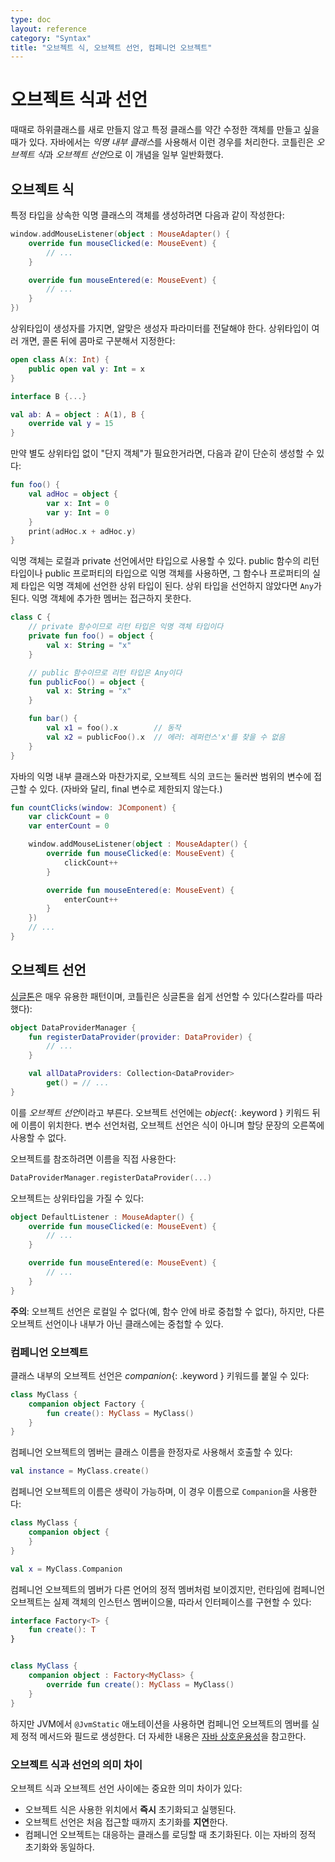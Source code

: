```yaml
---
type: doc
layout: reference
category: "Syntax"
title: "오브젝트 식, 오브젝트 선언, 컴페니언 오브젝트"
---
```


# 오브젝트 식과 선언

때때로 하위클래스를 새로 만들지 않고 특정 클래스를 약간 수정한 객체를 만들고 싶을 때가 있다.
자바에서는 *익명 내부 클래스*를 사용해서 이런 경우를 처리한다.
코틀린은 *오브젝트 식*과 *오브젝트 선언*으로 이 개념을 일부 일반화했다.

## 오브젝트 식

특정 타입을 상속한 익명 클래스의 객체를 생성하려면 다음과 같이 작성한다: 

``` kotlin
window.addMouseListener(object : MouseAdapter() {
    override fun mouseClicked(e: MouseEvent) {
        // ...
    }

    override fun mouseEntered(e: MouseEvent) {
        // ...
    }
})
```

상위타입이 생성자를 가지면, 알맞은 생성자 파라미터를 전달해야 한다.
상위타입이 여러 개면, 콜론 뒤에 콤마로 구분해서 지정한다:


``` kotlin
open class A(x: Int) {
    public open val y: Int = x
}

interface B {...}

val ab: A = object : A(1), B {
    override val y = 15
}
```

만약 별도 상위타입 없이 "단지 객체"가 필요한거라면, 다음과 같이 단순히 생성할 수 있다:

``` kotlin
fun foo() {
    val adHoc = object {
        var x: Int = 0
        var y: Int = 0
    }
    print(adHoc.x + adHoc.y)
}
```

익명 객체는 로컬과 private 선언에서만 타입으로 사용할 수 있다.
public 함수의 리턴 타입이나 public 프로퍼티의 타입으로 익명 객체를 사용하면,
그 함수나 프로퍼티의 실제 타입은 익명 객체에 선언한 상위 타입이 된다.
상위 타입을 선언하지 않았다면 `Any`가 된다.
익명 객체에 추가한 멤버는 접근하지 못한다.

``` kotlin
class C {
    // private 함수이므로 리턴 타입은 익명 객체 타입이다  
    private fun foo() = object {
        val x: String = "x"
    }

    // public 함수이므로 리턴 타입은 Any이다 
    fun publicFoo() = object {
        val x: String = "x"
    }

    fun bar() {
        val x1 = foo().x        // 동작
        val x2 = publicFoo().x  // 에러: 레퍼런스'x'를 찾을 수 없음
    }
}
```

자바의 익명 내부 클래스와 마찬가지로, 오브젝트 식의 코드는 둘러싼 범위의 변수에 접근할 수 있다.
(자바와 달리, final 변수로 제한되지 않는다.)

``` kotlin
fun countClicks(window: JComponent) {
    var clickCount = 0
    var enterCount = 0

    window.addMouseListener(object : MouseAdapter() {
        override fun mouseClicked(e: MouseEvent) {
            clickCount++
        }

        override fun mouseEntered(e: MouseEvent) {
            enterCount++
        }
    })
    // ...
}
```

## 오브젝트 선언

[싱글톤](http://en.wikipedia.org/wiki/Singleton_pattern)은 매우 유용한 패턴이며,
코틀린은 싱글톤을 쉽게 선언할 수 있다(스칼라를 따라했다):

``` kotlin
object DataProviderManager {
    fun registerDataProvider(provider: DataProvider) {
        // ...
    }

    val allDataProviders: Collection<DataProvider>
        get() = // ...
}
```

이를 *오브젝트 선언*이라고 부른다. 오브젝트 선언에는 *object*{: .keyword } 키워드 뒤에 이름이 위치한다.
변수 선언처럼, 오브젝트 선언은 식이 아니며 할당 문장의 오른쪽에 사용할 수 없다.

오브젝트를 참조하려면 이름을 직접 사용한다:

``` kotlin
DataProviderManager.registerDataProvider(...)
```

오브젝트는 상위타입을 가질 수 있다:

``` kotlin
object DefaultListener : MouseAdapter() {
    override fun mouseClicked(e: MouseEvent) {
        // ...
    }

    override fun mouseEntered(e: MouseEvent) {
        // ...
    }
}
```

**주의**: 오브젝트 선언은 로컬일 수 없다(예, 함수 안에 바로 중첩할 수 없다),
하지만, 다른 오브젝트 선언이나 내부가 아닌 클래스에는 중첩할 수 있다.


### 컴페니언 오브젝트

클래스 내부의 오브젝트 선언은 *companion*{: .keyword } 키워드를 붙일 수 있다:

``` kotlin
class MyClass {
    companion object Factory {
        fun create(): MyClass = MyClass()
    }
}
```

컴페니언 오브젝트의 멤버는 클래스 이름을 한정자로 사용해서 호출할 수 있다:

``` kotlin
val instance = MyClass.create()
```

컴페니언 오브젝트의 이름은 생략이 가능하며, 이 경우 이름으로 `Companion`을 사용한다:

``` kotlin
class MyClass {
    companion object {
    }
}

val x = MyClass.Companion
```

컴페니언 오브젝트의 멤버가 다른 언어의 정적 멤버처럼 보이겠지만,
런타임에 컴페니언 오브젝트는 실제 객체의 인스턴스 멤버이으몰, 따라서 인터페이스를 구현할 수 있다:

``` kotlin
interface Factory<T> {
    fun create(): T
}


class MyClass {
    companion object : Factory<MyClass> {
        override fun create(): MyClass = MyClass()
    }
}
```

하지만 JVM에서 `@JvmStatic` 애노테이션을 사용하면 컴페니언 오브젝트의 멤버를 실제 정적 메서드와 필드로 생성한다.
더 자세한 내용은 [자바 상호운용성](java-to-kotlin-interop.html#static-fields)을 참고한다.


### 오브젝트 식과 선언의 의미 차이

오브젝트 식과 오브젝트 선언 사이에는 중요한 의미 차이가 있다:

* 오브젝트 식은 사용한 위치에서 **즉시** 초기화되고 실행된다.
* 오브젝트 선언은 처음 접근할 때까지 초기화를 **지연**한다. 
* 컴페니언 오브젝트는 대응하는 클래스를 로딩할 때 초기화된다. 이는 자바의 정적 초기화와 동일하다.
